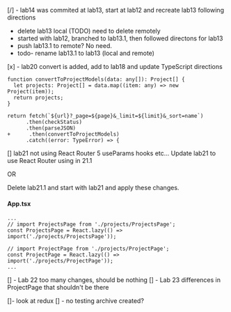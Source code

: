 [/] - lab14 was commited at lab13, start at lab12 and recreate lab13 following directions

- delete lab13 local (TODO) need to delete remotely
- started with lab12, branched to lab13.1, then followed directons for lab13
- push lab13.1 to remote? No need.
- todo- rename lab13.1 to lab13 (local and remote)

[x] - lab20 convert is added, add to lab18 and update TypeScript directions

```
function convertToProjectModels(data: any[]): Project[] {
  let projects: Project[] = data.map((item: any) => new Project(item));
  return projects;
}

return fetch(`${url}?_page=${page}&_limit=${limit}&_sort=name`)
      .then(checkStatus)
      .then(parseJSON)
+      .then(convertToProjectModels)
      .catch((error: TypeError) => {
```

[] lab21 not using React Router 5 useParams hooks etc...
Update lab21 to use React Router using in 21.1

<!-- [] lab21.1 lazy-loading shows lots of differences but needs only these changes from 21.
Either diff from a different lab -->

OR

Delete lab21.1 and start with lab21 and apply these changes.

#### App.tsx

```tsx
...
// import ProjectsPage from './projects/ProjectsPage';
const ProjectsPage = React.lazy(() => import('./projects/ProjectsPage'));

// import ProjectPage from './projects/ProjectPage';
const ProjectPage = React.lazy(() => import('./projects/ProjectPage'));
...
```

[] - Lab 22 too many changes, should be nothing
[] - Lab 23 differences in ProjectPage that shouldn't be there

[]- look at redux
[] - no testing archive created?
